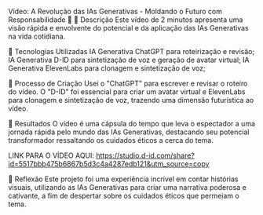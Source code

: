 Vídeo: A Revolução das IAs Generativas - Moldando o Futuro com Responsabilidade 🎥
📒 Descrição
Este vídeo de 2 minutos apresenta uma visão rápida e envolvente do potencial e da aplicação das IAs Generativas na vida cotidiana.

🤖 Tecnologias Utilizadas
IA Generativa ChatGPT para roteirização e revisão;
IA Generativa D-ID para sintetização de voz e geração de avatar virtual;
IA Generativa ElevenLabs para clonagem e sintetização de voz;

🧐 Processo de Criação
Usei o "ChatGPT" para escrever e revisar o roteiro do vídeo. O "D-ID" foi essencial para criar um avatar virtual e ElevenLabs para clonagem e sintetização de voz, trazendo uma dimensão futurística ao vídeo.

🚀 Resultados
O vídeo é uma cápsula do tempo que leva o espectador a uma jornada rápida pelo mundo das IAs Generativas, destacando seu potencial transformador ressaltando os cuidados éticos a cerca do tema.

LINK PARA O VÍDEO AQUI:
https://studio.d-id.com/share?id=5517bbb475b6867b5d3c4a4287edb121&utm_source=copy


💭 Reflexão
Este projeto foi uma experiência incrível em contar histórias visuais, utilizando as IAs Generativas para criar uma narrativa poderosa e cativante, a fim de despertar sobre os cuidados éticos que permeiam o tema.
